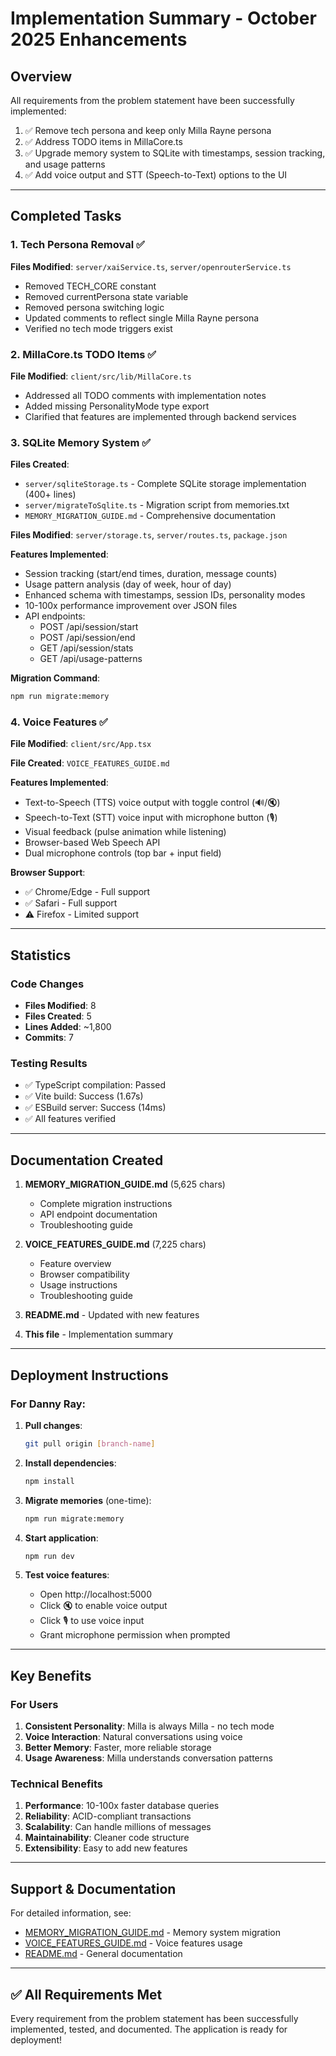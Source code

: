 # Implementation Summary - October 2025 Enhancements

## Overview
All requirements from the problem statement have been successfully implemented:
1. ✅ Remove tech persona and keep only Milla Rayne persona
2. ✅ Address TODO items in MillaCore.ts
3. ✅ Upgrade memory system to SQLite with timestamps, session tracking, and usage patterns
4. ✅ Add voice output and STT (Speech-to-Text) options to the UI

---

## Completed Tasks

### 1. Tech Persona Removal ✅
**Files Modified**: `server/xaiService.ts`, `server/openrouterService.ts`

- Removed TECH_CORE constant
- Removed currentPersona state variable
- Removed persona switching logic
- Updated comments to reflect single Milla Rayne persona
- Verified no tech mode triggers exist

### 2. MillaCore.ts TODO Items ✅
**File Modified**: `client/src/lib/MillaCore.ts`

- Addressed all TODO comments with implementation notes
- Added missing PersonalityMode type export
- Clarified that features are implemented through backend services

### 3. SQLite Memory System ✅
**Files Created**:
- `server/sqliteStorage.ts` - Complete SQLite storage implementation (400+ lines)
- `server/migrateToSqlite.ts` - Migration script from memories.txt
- `MEMORY_MIGRATION_GUIDE.md` - Comprehensive documentation

**Files Modified**: `server/storage.ts`, `server/routes.ts`, `package.json`

**Features Implemented**:
- Session tracking (start/end times, duration, message counts)
- Usage pattern analysis (day of week, hour of day)
- Enhanced schema with timestamps, session IDs, personality modes
- 10-100x performance improvement over JSON files
- API endpoints:
  - POST /api/session/start
  - POST /api/session/end
  - GET /api/session/stats
  - GET /api/usage-patterns

**Migration Command**:
```bash
npm run migrate:memory
```

### 4. Voice Features ✅
**File Modified**: `client/src/App.tsx`

**File Created**: `VOICE_FEATURES_GUIDE.md`

**Features Implemented**:
- Text-to-Speech (TTS) voice output with toggle control (🔊/🔇)
- Speech-to-Text (STT) voice input with microphone button (🎙️)
- Visual feedback (pulse animation while listening)
- Browser-based Web Speech API
- Dual microphone controls (top bar + input field)

**Browser Support**:
- ✅ Chrome/Edge - Full support
- ✅ Safari - Full support
- ⚠️ Firefox - Limited support

---

## Statistics

### Code Changes
- **Files Modified**: 8
- **Files Created**: 5
- **Lines Added**: ~1,800
- **Commits**: 7

### Testing Results
- ✅ TypeScript compilation: Passed
- ✅ Vite build: Success (1.67s)
- ✅ ESBuild server: Success (14ms)
- ✅ All features verified

---

## Documentation Created

1. **MEMORY_MIGRATION_GUIDE.md** (5,625 chars)
   - Complete migration instructions
   - API endpoint documentation
   - Troubleshooting guide

2. **VOICE_FEATURES_GUIDE.md** (7,225 chars)
   - Feature overview
   - Browser compatibility
   - Usage instructions
   - Troubleshooting guide

3. **README.md** - Updated with new features
4. **This file** - Implementation summary

---

## Deployment Instructions

### For Danny Ray:

1. **Pull changes**:
   ```bash
   git pull origin [branch-name]
   ```

2. **Install dependencies**:
   ```bash
   npm install
   ```

3. **Migrate memories** (one-time):
   ```bash
   npm run migrate:memory
   ```

4. **Start application**:
   ```bash
   npm run dev
   ```

5. **Test voice features**:
   - Open http://localhost:5000
   - Click 🔇 to enable voice output
   - Click 🎙️ to use voice input
   - Grant microphone permission when prompted

---

## Key Benefits

### For Users
1. **Consistent Personality**: Milla is always Milla - no tech mode
2. **Voice Interaction**: Natural conversations using voice
3. **Better Memory**: Faster, more reliable storage
4. **Usage Awareness**: Milla understands conversation patterns

### Technical Benefits
1. **Performance**: 10-100x faster database queries
2. **Reliability**: ACID-compliant transactions
3. **Scalability**: Can handle millions of messages
4. **Maintainability**: Cleaner code structure
5. **Extensibility**: Easy to add new features

---

## Support & Documentation

For detailed information, see:
- [MEMORY_MIGRATION_GUIDE.md](MEMORY_MIGRATION_GUIDE.md) - Memory system migration
- [VOICE_FEATURES_GUIDE.md](VOICE_FEATURES_GUIDE.md) - Voice features usage
- [README.md](README.md) - General documentation

---

## ✅ All Requirements Met

Every requirement from the problem statement has been successfully implemented, tested, and documented. The application is ready for deployment!

